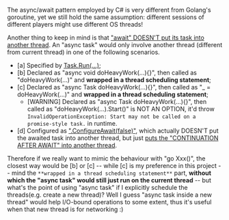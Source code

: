 The async/await pattern employed by C# is very different from Golang's goroutine, yet we still hold the same assumption: different sessions of different players might use different OS threads! 

Another thing to keep in mind is that ["await" DOESN'T put its task into another thread](https://learn.microsoft.com/en-us/dotnet/csharp/asynchronous-programming/task-asynchronous-programming-model#BKMK_Threads). An "async task" would only involve another thread (different from current thread) in one of the following scenarios.
- [a] Specified by [Task.Run(...)](https://learn.microsoft.com/en-us/dotnet/api/system.threading.tasks.task.run?view=netstandard-2.1);
- [b] Declared as "async void doHeavyWork(...){}", then called as "doHeavyWork(...)" and **wrapped in a thread scheduling statement**;
- [c] Declared as "async Task doHeavyWork(...){}", then called as "_ = doHeavyWork(...)" and **wrapped in a thread scheduling statement**;
	- [WARNING] Declared as "async Task doHeavyWork(...){}", then called as "doHeavyWork(...).Start()" is NOT AN OPTION, it'd throw `InvalidOperationException: Start may not be called on a promise-style task.` in runtime.
- [d] Configured as [".ConfigureAwait(false)"](https://learn.microsoft.com/en-us/dotnet/api/system.threading.tasks.task.configureawait?view=net-7.0), which actually DOESN'T put the awaited task into another thread, but just [puts the "CONTINUATION AFTER AWAIT" into another thread](https://devblogs.microsoft.com/dotnet/configureawait-faq/).

Therefore if we really want to mimic the behaviour with "go Xxx()", the closest way would be [b] or [c] -- while [c] is my preference in this project -- mind the `**wrapped in a thread scheduling statement**` part, **without which the "async task" would still just run on the current thread** -- but what's the point of using "async task" if I explicitly schedule the threads(e.g. create a new thread)? Well I guess "async task inside a new thread" would help I/O-bound operations to some extent, thus it's useful when that new thread is for networking :) 
